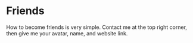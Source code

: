 # Friends

How to become friends is very simple. Contact me at the top right corner, then give me your avatar, name, and website link.